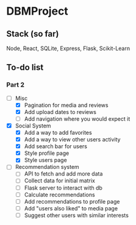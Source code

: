 # DBMProject

## Stack (so far)
Node, React, SQLite, Express, Flask, Scikit-Learn

## To-do list
### Part 2
- [ ] Misc
  - [x] Pagination for media and reviews
  - [x] Add upload dates to reviews
  - [ ] Add navigation where you would expect it
- [x] Social System
  - [x] Add a way to add favorites
  - [x] Add a way to view other users activity
  - [x] Add search bar for users
  - [x] Style profile page
  - [x] Style users page
- [ ] Recommendation system
  - [ ] API to fetch and add more data
  - [ ] Collect data for initial matrix
  - [ ] Flask server to interact with db
  - [ ] Calculate recommendations
  - [ ] Add recommendations to profile page
  - [ ] Add "users also liked" to media page
  - [ ] Suggest other users with similar interests
